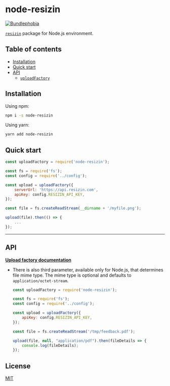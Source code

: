 # node-resizin
[![Bundlephobia](https://img.shields.io/bundlephobia/minzip/node-resizin.svg)](https://bundlephobia.com/result?p=node-resizin)

[`resizin`](https://www.npmjs.com/package/resizin) package for Node.js environment.

## Table of contents

* [Installation](#installation)
* [Quick start](#quickstart)
* [API](#api)
    * [`uploadFactory`](#uploadfactoryoptions-options-functionfile-imageid)

## Installation

Using npm:

```sh
npm i -s node-resizin
```

Using yarn:

```sh
yarn add node-resizin
```
## Quick start

```js
const uploadFactory = require('node-resizin');

const fs = require('fs');
const config = require('../config');

const upload = uploadFactory({
    serverUrl: 'https://api.resizin.com', 
    apiKey: config.RESIZIN_API_KEY,
});

const file = fs.createReadStream(__dirname + '/myfile.png');

upload(file).then(() => {
    ...      
});
```

---

## API

[**Upload factory documentation**](../../docs/Upload.md)
*  There is also third parameter, available only for Node.js, that determines file mime type. The mime type is optional and defaults to `application/octet-stream`.

    ```js
    const uploadFactory = require('node-resizin');

    const fs = require('fs');
    const config = require('../config');

    const upload = uploadFactory({
        apiKey: config.RESIZIN_API_KEY,
    });

    const file = fs.createReadStream('/tmp/feedback.pdf');

    upload(file, null, "application/pdf").then(fileDetails => {
        console.log(fileDetails);
    });
    ```


## License

[MIT](http://opensource.org/licenses/MIT)

